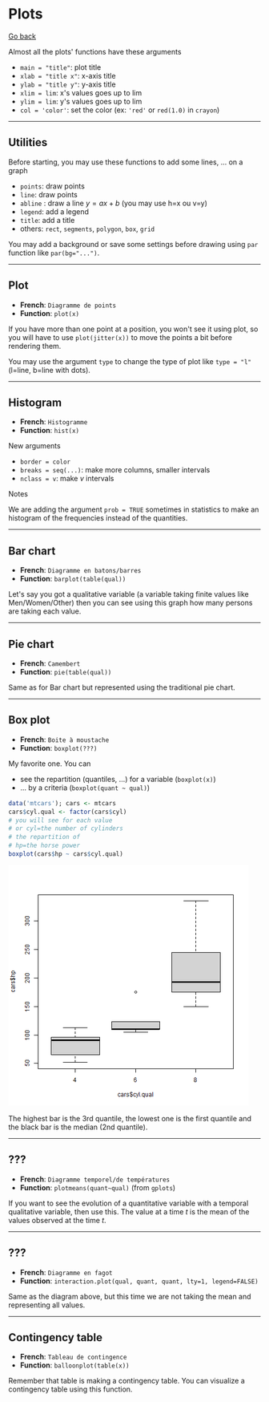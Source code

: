# Plots

[Go back](../index.md)

Almost all the plots' functions have these arguments

* ``main = "title"``: plot title
* ``xlab = "title x"``: x-axis title
* ``ylab = "title y"``: y-axis title
* ``xlim = lim``: x's values goes up to lim
* ``ylim = lim``: y's values goes up to lim
* ``col = 'color'``: set the color (ex: `'red'` or `red(1.0)` in `crayon`)

<hr class="sr">

## Utilities

Before starting, you may use these functions
to add some lines, ... on a graph

* ``points``: draw points
* ``line``: draw points
* ``abline`` : draw a line $y=ax+b$ (you may use h=x ou v=y)
* ``legend``: add a legend
* ``title``: add a title
* others: ``rect``, ``segments``, ``polygon``, ``box``, ``grid``

You may add a background or save some settings
before drawing using ``par`` function like
``par(bg="...")``.

<hr class="sl">

## Plot

* **French**: ``Diagramme de points``
* **Function**: ``plot(x)``

If you have more than one point at a position, you
won't see it using plot, so you will have
to use ``plot(jitter(x))`` to move the points a bit
before rendering them.

You may use the argument ``type`` to change the type
of plot like ``type = "l"`` (l=line, b=line with dots).

<hr class="sr">

## Histogram

* **French**: ``Histogramme``
* **Function**: ``hist(x)``

New arguments

* ``border = color``
* ``breaks = seq(...)``: make more columns, smaller intervals
* ``nclass = v``: make $v$ intervals

Notes

We are adding the argument
``prob = TRUE`` sometimes in statistics to make
an histogram of the frequencies instead of the
quantities.

<hr class="sl">

## Bar chart

* **French**: ``Diagramme en batons/barres``
* **Function**: ``barplot(table(qual))``

Let's say you got a qualitative variable
(a variable taking finite values like Men/Women/Other)
then you can see using this graph how many persons
are taking each value.

<hr class="sr">

## Pie chart

* **French**: ``Camembert``
* **Function**: ``pie(table(qual))``

Same as for Bar chart but represented using the
traditional pie chart.

<hr class="sl">

## Box plot

* **French**: ``Boite à moustache``
* **Function**: ``boxplot(???)``

My favorite one. You can

* see the repartition (quantiles, ...) for a variable (``boxplot(x)``)
* ... by a criteria (`boxplot(quant ~ qual)`)

```r
data('mtcars'); cars <- mtcars
cars$cyl.qual <- factor(cars$cyl)
# you will see for each value
# or cyl=the number of cylinders
# the repartition of
# hp=the horse power
boxplot(cars$hp ~ cars$cyl.qual)
```

![](images/boxplot.png)

The highest bar is the 3rd quantile, the lowest
one is the first quantile and the black bar is the
median (2nd quantile).

<hr class="sr">

## ???

* **French**: ``Diagramme temporel/de températures``
* **Function**: ``plotmeans(quant~qual)`` (from `gplots`)

If you want to see the evolution of a quantitative
variable with a temporal qualitative variable,
then use this. The value at a time $t$ is the mean
of the values observed at the time $t$.

<hr class="sl">

## ???

* **French**: ``Diagramme en fagot``
* **Function**: ``interaction.plot(qual, quant, quant, lty=1, legend=FALSE)``

Same as the diagram above, but this time we are
not taking the mean and representing all values.

<hr class="sr">

## Contingency table

* **French**: ``Tableau de contingence``
* **Function**: ``balloonplot(table(x))``

Remember that table is making a contingency table. You
can visualize a contingency table using this function.